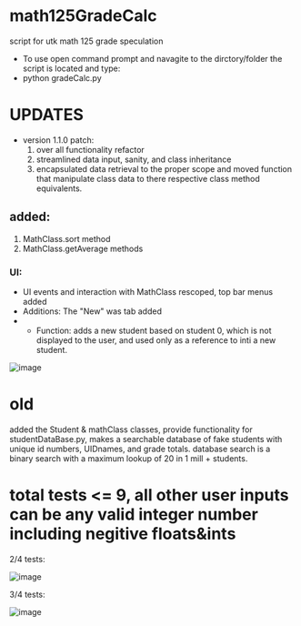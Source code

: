 # math125GradeCalc
script for utk math 125 grade speculation
- To use open command prompt and navagite to the dirctory/folder the script is located and type:
- python gradeCalc.py

# UPDATES
- version 1.1.0 patch:
  1) over all functionality refactor
  2) streamlined data input, sanity, and class inheritance
  3) encapsulated data retrieval to the proper scope and moved function that manipulate class data to there respective class method equivalents. 


## added:
1. MathClass.sort method
2. MathClass.get<gradecategory>Average methods
### UI:
- UI events and interaction with MathClass rescoped, top bar menus added
- Additions: The "New" was tab added
- - Function: adds a new student based on student 0, which is not displayed to the user, and used only as a reference to inti a new student.
  
![image](https://user-images.githubusercontent.com/66324329/167185086-215fc535-605f-4ded-aeb1-d0d94bace51f.png)
 
# old
added the Student & mathClass classes, provide functionality for studentDataBase.py, makes a searchable database of fake students with unique id numbers, UIDnames, and grade totals. database search is a binary search with a maximum lookup of 20 in 1 mill + students.
  
  # total tests <= 9, all other user inputs can be any valid integer number including negitive floats&ints
  2/4 tests:

  ![image](https://user-images.githubusercontent.com/66324329/165672390-fd16dd9e-8070-4656-bfc5-fa6f964a03fa.png)

  3/4 tests:

  ![image](https://user-images.githubusercontent.com/66324329/165672985-1cfba736-993a-4825-8418-ad8bf2e8a413.png)

